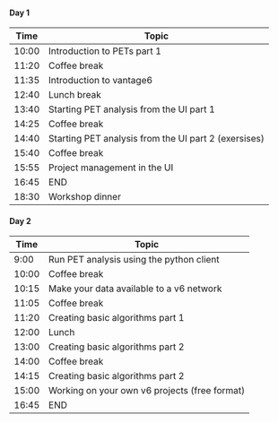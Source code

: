 #### Day 1

| Time  | Topic                                                |
| ----- | ---------------------------------------------------- |
| 10:00 | Introduction to PETs part 1                          |
| 11:20 | Coffee break                                         |
| 11:35 | Introduction to vantage6                             |
| 12:40 | Lunch break                                          |
| 13:40 | Starting PET analysis from the UI part 1             |
| 14:25 | Coffee break                                         |
| 14:40 | Starting PET analysis from the UI part 2 (exersises) |
| 15:40 | Coffee break                                         |
| 15:55 | Project management in the UI                         |
| 16:45 | END                                                  |
| 18:30 | Workshop dinner                                      |

#### Day 2

| Time  | Topic                                         |
| ----- | --------------------------------------------- |
| 9:00  | Run PET analysis using the python client      |
| 10:00 | Coffee break                                  |
| 10:15 | Make your data available to a v6 network      |
| 11:05 | Coffee break                                  |
| 11:20 | Creating basic algorithms part 1              |
| 12:00 | Lunch                                         |
| 13:00 | Creating basic algorithms part 2              |
| 14:00 | Coffee break                                  |
| 14:15 | Creating basic algorithms part 2              |
| 15:00 | Working on your own v6 projects (free format) |
| 16:45 | END                                           |
